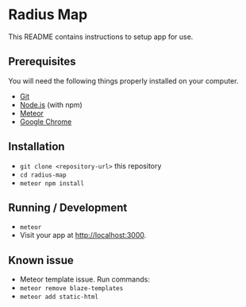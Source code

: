# Radius Map

This README contains instructions to setup app for use.

## Prerequisites

You will need the following things properly installed on your computer.

* [Git](https://git-scm.com/)
* [Node.js](https://nodejs.org/) (with npm)
* [Meteor](https://www.meteor.com/install)
* [Google Chrome](https://google.com/chrome/)

## Installation

* `git clone <repository-url>` this repository
* `cd radius-map`
* `meteor npm install`

## Running / Development

* `meteor`
* Visit your app at [http://localhost:3000](http://localhost:3000).

## Known issue

* Meteor template issue. Run commands:
* `meteor remove blaze-templates`
* `meteor add static-html`
